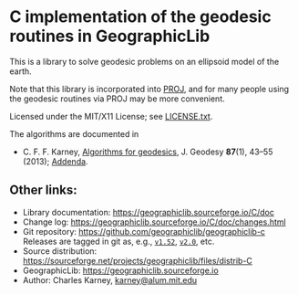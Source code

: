 # C implementation of the geodesic routines in GeographicLib

This is a library to solve geodesic problems on an ellipsoid model of
the earth.

Note that this library is incorporated into
[PROJ](https://proj.org/geodesic.html), and for many people using the
geodesic routines via PROJ may be more convenient.

Licensed under the MIT/X11 License; see
[LICENSE.txt](https://geographiclib.sourceforge.io/LICENSE.txt).

The algorithms are documented in

* C. F. F. Karney,
  [Algorithms for geodesics](https://doi.org/10.1007/s00190-012-0578-z),
  J. Geodesy **87**(1), 43–55 (2013);
  [Addenda](https://geographiclib.sourceforge.io/geod-addenda.html).

## Other links:

* Library documentation: https://geographiclib.sourceforge.io/C/doc
* Change log: https://geographiclib.sourceforge.io/C/doc/changes.html
* Git repository: https://github.com/geographiclib/geographiclib-c
  Releases are tagged in git as, e.g., [`v1.52`](../../tree/v1.52),
  [`v2.0`](../../tree/v2.0), etc.
* Source distribution:
  https://sourceforge.net/projects/geographiclib/files/distrib-C
* GeographicLib: https://geographiclib.sourceforge.io
* Author: Charles Karney, <karney@alum.mit.edu>
